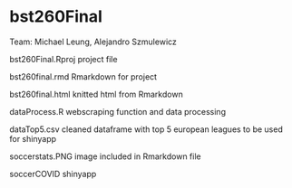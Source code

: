 # bst260Final

Team: Michael Leung, Alejandro Szmulewicz

bst260Final.Rproj   project file

bst260final.rmd     Rmarkdown for project

bst260final.html    knitted html from Rmarkdown

dataProcess.R       webscraping function and data processing

dataTop5.csv        cleaned dataframe with top 5 european leagues to be used for shinyapp

soccerstats.PNG     image included in Rmarkdown file

soccerCOVID         shinyapp
